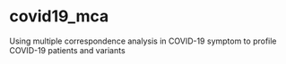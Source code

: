 # covid19_mca
Using multiple correspondence analysis in COVID-19 symptom to profile COVID-19 patients and variants
